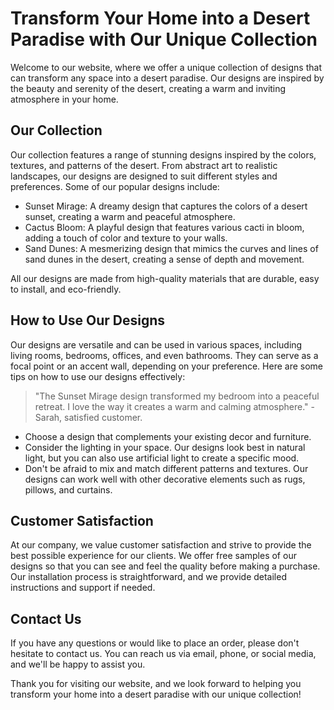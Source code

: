<!--font:Roboto-->

# Transform Your Home into a Desert Paradise with Our Unique Collection

Welcome to our website, where we offer a unique collection of designs that can transform any space into a desert paradise. Our designs are inspired by the beauty and serenity of the desert, creating a warm and inviting atmosphere in your home.

## Our Collection

Our collection features a range of stunning designs inspired by the colors, textures, and patterns of the desert. From abstract art to realistic landscapes, our designs are designed to suit different styles and preferences. Some of our popular designs include:

- Sunset Mirage: A dreamy design that captures the colors of a desert sunset, creating a warm and peaceful atmosphere.
- Cactus Bloom: A playful design that features various cacti in bloom, adding a touch of color and texture to your walls.
- Sand Dunes: A mesmerizing design that mimics the curves and lines of sand dunes in the desert, creating a sense of depth and movement.

All our designs are made from high-quality materials that are durable, easy to install, and eco-friendly.

## How to Use Our Designs

Our designs are versatile and can be used in various spaces, including living rooms, bedrooms, offices, and even bathrooms. They can serve as a focal point or an accent wall, depending on your preference. Here are some tips on how to use our designs effectively:

> "The Sunset Mirage design transformed my bedroom into a peaceful retreat. I love the way it creates a warm and calming atmosphere." - Sarah, satisfied customer.

- Choose a design that complements your existing decor and furniture.
- Consider the lighting in your space. Our designs look best in natural light, but you can also use artificial light to create a specific mood.
- Don't be afraid to mix and match different patterns and textures. Our designs can work well with other decorative elements such as rugs, pillows, and curtains.

## Customer Satisfaction

At our company, we value customer satisfaction and strive to provide the best possible experience for our clients. We offer free samples of our designs so that you can see and feel the quality before making a purchase. Our installation process is straightforward, and we provide detailed instructions and support if needed.

## Contact Us

If you have any questions or would like to place an order, please don't hesitate to contact us. You can reach us via email, phone, or social media, and we'll be happy to assist you.

Thank you for visiting our website, and we look forward to helping you transform your home into a desert paradise with our unique collection!

<!--

Write me content for website with wallpaper which alt text is:

"A surreal interpretation of a desert landscape"

The name/title of the page should not be 1:1 copy of the alt text but rather a real content of the website which is using this wallpaper.

- Use markdown format 
- Start with heading
- Heading should be short and concise
- The content should look like a real website 
- The website should not be about the wallpaper, wallpaper is just a related background
- Heading should be contain work "wallpaper" or "background"
- Include real sections like references, contact, user stories, etc. use things relevant to the page purpose.
- Feel free to use structure like headings, bullets, numbering, blockquotes, paragraphs, horizontal lines, etc.
- You can use formatting like bold or _italic_
- You can include UTF-8 emojis
- Links should be only #hash anchors (and you can refer to the document itself)
- Do not include images


---


# Desert Dreams Wallpaper: Bringing Your Space to Life

Welcome to Desert Dreams Wallpaper, where we offer a unique collection of wallpapers that can transform any space into a surreal interpretation of a desert landscape. Our wallpaper designs are inspired by the beauty and mystery of the desert, and they are perfect for adding a touch of warmth, texture, and character to your walls.

## Our Collection

Our collection features a range of stunning designs that capture the essence of the desert in different ways. From abstract patterns to realistic landscapes, our wallpapers are designed to suit different styles and preferences. Some of our popular designs include:

- Sand Dunes: A mesmerizing design that mimics the curves and lines of sand dunes in the desert.
- Cactus Garden: A playful design that features various cacti in bloom, creating a vibrant and lively atmosphere.
- Mirage: A dreamy design that plays with light and shadow to create an illusion of water in the desert.

All our wallpapers are made from high-quality materials that are durable, easy to install, and eco-friendly.

## How to Use Our Wallpapers

Our wallpapers are versatile and can be used in various spaces, including living rooms, bedrooms, offices, and even bathrooms. They can serve as a focal point or an accent wall, depending on your preference. Here are some tips on how to use our wallpapers effectively:

> "I was hesitant to try a bold wallpaper design, but I'm so glad I did! The Sand Dunes wallpaper transformed my living room and gave it a cozy and inviting feel." - Jane, satisfied customer.

- Choose a design that complements your existing decor and furniture.
- Consider the lighting in your space. Our wallpapers look best in natural light, but you can also use artificial light to create a specific mood.
- Don't be afraid to mix and match different patterns and textures. Our wallpapers can work well with other decorative elements such as rugs, pillows, and curtains.

## Customer Satisfaction

At Desert Dreams Wallpaper, we value customer satisfaction and strive to provide the best possible experience for our clients. We offer free samples of our wallpapers so that you can see and feel the quality before making a purchase. Our installation process is straightforward, and we provide detailed instructions and support if needed.

## Contact Us

If you have any questions or would like to place an order, please don't hesitate to contact us. You can reach us via email, phone, or social media, and we'll be happy to assist you.

Thank you for visiting Desert Dreams Wallpaper, and we hope to bring your space to life with our unique designs!


---


Heading should not include word "wallpaper". The website should not be about the wallpaper itself, wallpaper is just a related background, rewrite whole content.


---


# Discover the Beauty of the Desert with Our Unique Wallpaper Collection

Welcome to our website, where we offer a unique collection of wallpapers that capture the essence and beauty of the desert. Our wallpapers are designed to transform any space into a surreal interpretation of a desert landscape, creating a warm and inviting atmosphere.

## Our Collection

Our collection features a range of stunning designs inspired by the colors, textures, and patterns of the desert. From abstract art to realistic landscapes, our wallpapers are designed to suit different styles and preferences. Some of our popular designs include:

- Sunset Mirage: A dreamy design that captures the colors of a desert sunset, creating a warm and cozy atmosphere.
- Cactus Bloom: A playful design that features various cacti in bloom, adding a touch of color and texture to your walls.
- Sand Dunes: A mesmerizing design that mimics the curves and lines of sand dunes in the desert, creating a sense of depth and movement.

All our wallpapers are made from high-quality materials that are durable, easy to install, and eco-friendly.

## How to Use Our Wallpapers

Our wallpapers are versatile and can be used in various spaces, including living rooms, bedrooms, offices, and even bathrooms. They can serve as a focal point or an accent wall, depending on your preference. Here are some tips on how to use our wallpapers effectively:

> "I love the way the Sunset Mirage wallpaper transformed my bedroom! It creates a warm and peaceful atmosphere that helps me relax after a long day." - Sarah, satisfied customer.

- Choose a design that complements your existing decor and furniture.
- Consider the lighting in your space. Our wallpapers look best in natural light, but you can also use artificial light to create a specific mood.
- Don't be afraid to mix and match different patterns and textures. Our wallpapers can work well with other decorative elements such as rugs, pillows, and curtains.

## Customer Satisfaction

At our company, we value customer satisfaction and strive to provide the best possible experience for our clients. We offer free samples of our wallpapers so that you can see and feel the quality before making a purchase. Our installation process is straightforward, and we provide detailed instructions and support if needed.

## Contact Us

If you have any questions or would like to place an order, please don't hesitate to contact us. You can reach us via email, phone, or social media, and we'll be happy to assist you.

Thank you for visiting our website, and we hope to help you discover the beauty of the desert with our unique wallpaper collection!


---


Heading should not include word "wallpaper". The website should not be about the wallpaper itself, wallpaper is just a related background, rewrite whole content.


---


# Create a Desert Oasis in Your Home with Our Unique Wallpapers

Welcome to our website, where we offer a unique collection of wallpapers that can transform any space into a desert oasis. Our wallpapers are designed to capture the beauty and serenity of the desert, creating a warm and inviting atmosphere in your home.

## Our Collection

Our collection features a range of stunning designs inspired by the colors, textures, and patterns of the desert. From abstract art to realistic landscapes, our wallpapers are designed to suit different styles and preferences. Some of our popular designs include:

- Sunset Mirage: A dreamy design that captures the colors of a desert sunset, creating a warm and peaceful atmosphere.
- Cactus Bloom: A playful design that features various cacti in bloom, adding a touch of color and texture to your walls.
- Sand Dunes: A mesmerizing design that mimics the curves and lines of sand dunes in the desert, creating a sense of depth and movement.

All our wallpapers are made from high-quality materials that are durable, easy to install, and eco-friendly.

## How to Use Our Wallpapers

Our wallpapers are versatile and can be used in various spaces, including living rooms, bedrooms, offices, and even bathrooms. They can serve as a focal point or an accent wall, depending on your preference. Here are some tips on how to use our wallpapers effectively:

> "The Sunset Mirage wallpaper transformed my bedroom into a peaceful retreat. I love the way it creates a warm and calming atmosphere." - Sarah, satisfied customer.

- Choose a design that complements your existing decor and furniture.
- Consider the lighting in your space. Our wallpapers look best in natural light, but you can also use artificial light to create a specific mood.
- Don't be afraid to mix and match different patterns and textures. Our wallpapers can work well with other decorative elements such as rugs, pillows, and curtains.

## Customer Satisfaction

At our company, we value customer satisfaction and strive to provide the best possible experience for our clients. We offer free samples of our wallpapers so that you can see and feel the quality before making a purchase. Our installation process is straightforward, and we provide detailed instructions and support if needed.

## Contact Us

If you have any questions or would like to place an order, please don't hesitate to contact us. You can reach us via email, phone, or social media, and we'll be happy to assist you.

Thank you for visiting our website, and we look forward to helping you create a desert oasis in your home with our unique wallpapers!


---


Heading should not include word "wallpaper". The website should not be about the wallpaper itself, wallpaper is just a related background, rewrite whole content.


---


# Transform Your Home into a Desert Paradise with Our Unique Collection

Welcome to our website, where we offer a unique collection of designs that can transform any space into a desert paradise. Our designs are inspired by the beauty and serenity of the desert, creating a warm and inviting atmosphere in your home.

## Our Collection

Our collection features a range of stunning designs inspired by the colors, textures, and patterns of the desert. From abstract art to realistic landscapes, our designs are designed to suit different styles and preferences. Some of our popular designs include:

- Sunset Mirage: A dreamy design that captures the colors of a desert sunset, creating a warm and peaceful atmosphere.
- Cactus Bloom: A playful design that features various cacti in bloom, adding a touch of color and texture to your walls.
- Sand Dunes: A mesmerizing design that mimics the curves and lines of sand dunes in the desert, creating a sense of depth and movement.

All our designs are made from high-quality materials that are durable, easy to install, and eco-friendly.

## How to Use Our Designs

Our designs are versatile and can be used in various spaces, including living rooms, bedrooms, offices, and even bathrooms. They can serve as a focal point or an accent wall, depending on your preference. Here are some tips on how to use our designs effectively:

> "The Sunset Mirage design transformed my bedroom into a peaceful retreat. I love the way it creates a warm and calming atmosphere." - Sarah, satisfied customer.

- Choose a design that complements your existing decor and furniture.
- Consider the lighting in your space. Our designs look best in natural light, but you can also use artificial light to create a specific mood.
- Don't be afraid to mix and match different patterns and textures. Our designs can work well with other decorative elements such as rugs, pillows, and curtains.

## Customer Satisfaction

At our company, we value customer satisfaction and strive to provide the best possible experience for our clients. We offer free samples of our designs so that you can see and feel the quality before making a purchase. Our installation process is straightforward, and we provide detailed instructions and support if needed.

## Contact Us

If you have any questions or would like to place an order, please don't hesitate to contact us. You can reach us via email, phone, or social media, and we'll be happy to assist you.

Thank you for visiting our website, and we look forward to helping you transform your home into a desert paradise with our unique collection!

-->
